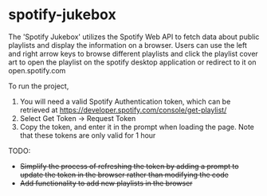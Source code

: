 # spotify-jukebox

The 'Spotify Jukebox' utilizes the Spotify Web API to fetch data about public playlists and display the information on a browser. Users can use the left and right arrow keys to browse different playlists and click the playlist cover art to open the playlist on the spotify desktop application or redirect to it on open.spotify.com

To run the project,
1. You will need a valid Spotify Authentication token, which can be retrieved at https://developer.spotify.com/console/get-playlist/
2. Select Get Token -> Request Token
3. Copy the token, and enter it in the prompt when loading the page. Note that these tokens are only valid for 1 hour

TODO:
- ~~Simplify the process of refreshing the token by adding a prompt to update the token in the browser rather than modifying the code~~
- ~~Add functionality to add new playlists in the browser~~
